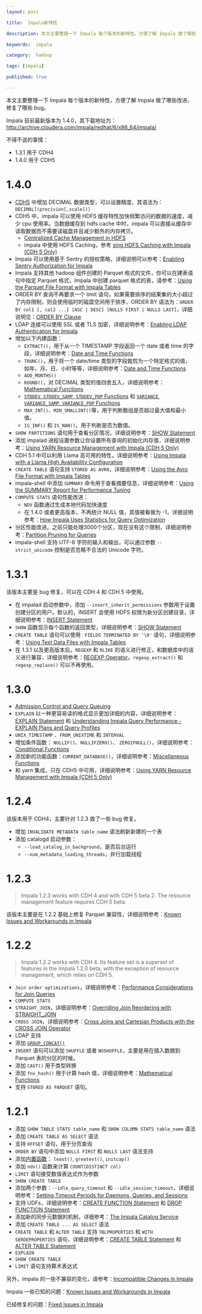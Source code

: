 ```yaml
---
layout: post

title:  Impala新特性

description: 本文主要整理一下 Impala 每个版本的新特性，方便了解 Impala 做了哪些改进、修复了哪些 bug。

keywords:  impala

category:  hadoop

tags: [impala]

published: true

---
```


本文主要整理一下 Impala 每个版本的新特性，方便了解 Impala 做了哪些改进、修复了哪些 bug。

Impala 目前最新版本为 1.4.0，其下载地址为：<http://archive.cloudera.com/impala/redhat/6/x86_64/impala/>

不得不说的事情：

- 1.3.1 用于 CDH4
- 1.4.0 用于 CDH5

# 1.4.0

- [CDH5](http://www.cloudera.com/content/cloudera-content/cloudera-docs/Impala/latest/Installing-and-Using-Impala/ciiu_decimal.html#decimal) 中增加 DECIMAL 数据类型，可以设置精度，其语法为：`DECIMAL[(precision[,scale])]`
- CDH5 中，impala 可以使用 HDFS 缓存特性加快频繁访问的数据的速度，减少 cpu 使用率。当数据缓存到 hdfs cache 中时，impala 可以直接从缓存中读取数据而不需要读磁盘并且减少额外的内存拷贝。
     - [Centralized Cache Management in HDFS](http://www.cloudera.com/content/cloudera-content/cloudera-docs/CDH5/latest/CDH5-Installation-Guide/cdh5ig_hdfs_caching.html)
     - impala 中使用 HDFS Caching，参考 [sing HDFS Caching with Impala (CDH 5 Only)](http://www.cloudera.com/content/cloudera-content/cloudera-docs/Impala/latest/Installing-and-Using-Impala/ciiu_perf_hdfs_caching.html#hdfs_caching)
- Impala 可以使用基于 Sentry 的授权策略，详细说明可以参考：[Enabling Sentry Authorization for Impala](http://www.cloudera.com/content/cloudera-content/cloudera-docs/Impala/latest/Installing-and-Using-Impala/ciiu_authorization.html#authorization)
- Impala 支持其他 hadoop 组件创建的 Parquet 格式的文件，你可以在建表语句中指定 Parquet 格式，Impala 中创建 parquet 格式的表，请参考：[Using the Parquet File Format with Impala Tables](http://www.cloudera.com/content/cloudera-content/cloudera-docs/Impala/latest/Installing-and-Using-Impala/ciiu_parquet.html#parquet_ddl_unique_1)
- ORDER BY 查询不再要求一个 limit 语句，如果需要排序的结果集的大小超过了内存限制，则会使用临时的磁盘空间用于排序，ORDER BY 语法为：`ORDER BY col1 [, col2 ...] [ASC | DESC] [NULLS FIRST | NULLS LAST]`，详细说明见：[ORDER BY Clause](http://www.cloudera.com/content/cloudera-content/cloudera-docs/Impala/latest/Installing-and-Using-Impala/ciiu_order_by.html#order_by)
- LDAP 连接可以使用 SSL 或者 TLS 加密，详细说明参考：[Enabling LDAP Authentication for Impala](http://www.cloudera.com/content/cloudera-content/cloudera-docs/Impala/latest/Installing-and-Using-Impala/ciiu_ldap.html#ldap)
- 增加以下内建函数：
     - `EXTRACT()`，用于从一个 TIMESTAMP 字段返回一个 date 或者 time 的字段，详细说明参考：[Date and Time Functions](http://www.cloudera.com/content/cloudera-content/cloudera-docs/Impala/latest/Installing-and-Using-Impala/ciiu_datetime_functions.html#datetime_functions)
     - `TRUNC()`，用于将一个 date/time 类型的字段裁剪为一个特定格式的值，如年、月、日、小时等等，详细说明参考：[Date and Time Functions](http://www.cloudera.com/content/cloudera-content/cloudera-docs/Impala/latest/Installing-and-Using-Impala/ciiu_datetime_functions.html#datetime_functions)
     - `ADD_MONTHS()`
     - `ROUND()`，对 DECIMAL 类型的值四舍五入，详细说明参考：[Mathematical Functions](http://www.cloudera.com/content/cloudera-content/cloudera-docs/Impala/latest/Installing-and-Using-Impala/ciiu_math_functions.html#math_functions)
     - [  `STDDEV`, `STDDEV_SAMP`, `STDDEV_POP` Functions](http://www.cloudera.com/content/cloudera-content/cloudera-docs/Impala/latest/Installing-and-Using-Impala/ciiu_stddev.html#stddev) 和 [`VARIANCE`, `VARIANCE_SAMP`, `VARIANCE_POP` Functions](http://www.cloudera.com/content/cloudera-content/cloudera-docs/Impala/latest/Installing-and-Using-Impala/ciiu_variance.html#variance)
     - `MAX_INT()`、`MIN_SMALLINT()`等，用于判断数组是否超过最大值和最小值。
     - `IS_INF()` 和 `IS_NAN()`，用于判断是否为数值。
- `SHOW PARTITIONS` 语句用于查看分区情况，详细说明参考：[SHOW Statement](http://www.cloudera.com/content/cloudera-content/cloudera-docs/Impala/latest/Installing-and-Using-Impala/ciiu_show.html#show)
- 添加 impalad 进程设置参数让你设置所有查询的初始化内存值，详细说明参考：[Using YARN Resource Management with Impala (CDH 5 Only)](http://www.cloudera.com/content/cloudera-content/cloudera-docs/Impala/latest/Installing-and-Using-Impala/ciiu_resource_management.html#resource_management)
- CDH 5.1 中可以利用 Llama 高可用的特性，详细说明参考：[Using Impala with a Llama High Availability Configuration](http://www.cloudera.com/content/cloudera-content/cloudera-docs/Impala/latest/Installing-and-Using-Impala/ciiu_resource_management.html#llama_ha_unique_2)
- `CREATE TABLE` 语句支持 `STORED AS AVRO`，详细说明参考：[Using the Avro File Format with Impala Tables](http://www.cloudera.com/content/cloudera-content/cloudera-docs/Impala/latest/Installing-and-Using-Impala/ciiu_avro.html#avro)
- impala-shell 中添加 `SUMMARY` 命令用于查看摘要信息，详细说明参考：[Using the SUMMARY Report for Performance Tuning](http://www.cloudera.com/content/cloudera-content/cloudera-docs/Impala/latest/Installing-and-Using-Impala/ciiu_explain_plan.html#perf_summary_unique_1)
- `COMPUTE STATS` 语句性能改进：
     - `NDV` 函数通过生成本地代码加快速度
     - 在 1.4.0 或者更高版本，不再统计 NULL 值，其值被看做为 -1，详细说明参考：[How Impala Uses Statistics for Query Optimization](http://www.cloudera.com/content/cloudera-content/cloudera-docs/Impala/latest/Installing-and-Using-Impala/ciiu_perf_stats.html#perf_stats)
- 分区性能改进。之前只能处理3000个分区，现在没有这个限制，详细说明参考：[Partition Pruning for Queries](http://www.cloudera.com/content/cloudera-content/cloudera-docs/Impala/latest/Installing-and-Using-Impala/ciiu_partitioning.html#partition_pruning_unique_1)
- impala-shell 支持 UTF-8 字符的输入和输出，可以通过参数 `--strict_unicode` 控制是否忽略不合法的 Unicode 字符。

# 1.3.1

该版本主要是 bug 修复，可以在 CDH 4 和 CDH 5 中使用。

- 在 impalad 启动参数中，添加 `--insert_inherit_permissions` 参数用于设置创建分区的用户。默认的，INSERT 会使用 HDFS 权限为新分区创建目录，详细说明参考：[INSERT Statement](http://www.cloudera.com/content/cloudera-content/cloudera-docs/Impala/latest/Installing-and-Using-Impala/ciiu_insert.html#insert)
- `SHOW` 函数显示每个函数的返回类型，详细说明参考：[SHOW Statement](http://www.cloudera.com/content/cloudera-content/cloudera-docs/Impala/latest/Installing-and-Using-Impala/ciiu_show.html#show)
- `CREATE TABLE` 语句可以使用 ` FIELDS TERMINATED BY '\0'` 语句，详细说明参考：[Using Text Data Files with Impala Tables](http://www.cloudera.com/content/cloudera-content/cloudera-docs/Impala/latest/Installing-and-Using-Impala/ciiu_txtfile.html#txtfile)
- 在 1.3.1 以及更高版本后，`REGEXP` 和 `RLIKE` 的语义进行修正，和数据库中的语义进行兼容，详细说明参考：[REGEXP Operator](http://www.cloudera.com/content/cloudera-content/cloudera-docs/Impala/latest/Installing-and-Using-Impala/ciiu_operators.html#regexp_unique_1)。`regexp_extract()` 和 `regexp_replace()` 可以不再使用。

# 1.3.0

- [Admission Control and Query Queuing](http://www.cloudera.com/content/cloudera-content/cloudera-docs/Impala/latest/Installing-and-Using-Impala/ciiu_admission.html#admission_control)
- `EXPLAIN` 以一种更容易读的格式显示更加详细的内容，详细说明参考：[EXPLAIN Statement](http://www.cloudera.com/content/cloudera-content/cloudera-docs/Impala/latest/Installing-and-Using-Impala/ciiu_explain.html#explain) 和 [ Understanding Impala Query Performance - EXPLAIN Plans and Query Profiles](http://www.cloudera.com/content/cloudera-content/cloudera-docs/Impala/latest/Installing-and-Using-Impala/ciiu_explain_plan.html#explain_plan)
- `UNIX_TIMESTAMP` 、`FROM_UNIXTIME` 和 `INTERVAL`
- 增加条件函数： `NULLIF()`、`NULLIFZERO()`、 `ZEROIFNULL()`，详细说明参考：[Conditional Functions](http://www.cloudera.com/content/cloudera-content/cloudera-docs/Impala/latest/Installing-and-Using-Impala/ciiu_conditional_functions.html#conditional_functions)
- 添加新的功能函数：`CURRENT_DATABASE()`，详细说明参考：[Miscellaneous Functions](http://www.cloudera.com/content/cloudera-content/cloudera-docs/Impala/latest/Installing-and-Using-Impala/ciiu_misc_functions.html#misc_functions)
- 和 yarn 集成，只在 CDH5 中可用，详细说明参考：[Using YARN Resource Management with Impala (CDH 5 Only)](http://www.cloudera.com/content/cloudera-content/cloudera-docs/Impala/latest/Installing-and-Using-Impala/ciiu_resource_management.html#resource_management)

# 1.2.4

该版本用于 CDH4，主要针对 1.2.3 做了一些 bug 修复。

- 增加 `INVALIDATE METADATA table_name` 语法刷新新建的一个表
- 添加 catalogd 启动参数：
     - `--load_catalog_in_background`，是否后台运行
     - `--num_metadata_loading_threads`，并行加载线程

# 1.2.3

> Impala 1.2.3 works with CDH 4 and with CDH 5 beta 2. The resource management feature requires CDH 5 beta.

该版本主要是在 1.2.2 基础上修复 Parquet 兼容性，详细说明参考：[Known Issues and Workarounds in Impala](http://www.cloudera.com/content/cloudera-content/cloudera-docs/Impala/latest/Cloudera-Impala-Release-Notes/cirn_known_issues.html#known_issues)

# 1.2.2

> Impala 1.2.2 works with CDH 4. Its feature set is a superset of features in the Impala 1.2.0 beta, with the exception of resource management, which relies on CDH 5.

- `Join order optimizations`，详细说明参考：[Performance Considerations for Join Queries](http://www.cloudera.com/content/cloudera-content/cloudera-docs/Impala/latest/Installing-and-Using-Impala/ciiu_perf_joins.html#perf_joins)
- `COMPUTE STATS`
- `STRAIGHT_JOIN`，详细说明参考：[Overriding Join Reordering with STRAIGHT_JOIN](http://www.cloudera.com/content/cloudera-content/cloudera-docs/Impala/latest/Installing-and-Using-Impala/ciiu_perf_joins.html#straight_join_unique_1)
- `CROSS JOIN`，详细说明参考：[Cross Joins and Cartesian Products with the CROSS JOIN Operator](http://www.cloudera.com/content/cloudera-content/cloudera-docs/Impala/latest/Installing-and-Using-Impala/ciiu_tutorial.html#tut_cross_join_unique_2)
- LDAP 支持
- 添加 [`GROUP_CONCAT()`](http://www.cloudera.com/content/cloudera-content/cloudera-docs/Impala/latest/Installing-and-Using-Impala/ciiu_string_functions.html#string_functions__group_concat)
- `INSERT` 语句可以添加 `SHUFFLE` 或者 `NOSHUFFLE`，主要是用在插入数据到 Parquet 表的分区的时候。
- 添加 `CAST()` 用于类型转换
- 添加 `fnv_hash()` 用于计算 hash 值，详细说明参考：[Mathematical Functions](http://www.cloudera.com/content/cloudera-content/cloudera-docs/Impala/latest/Installing-and-Using-Impala/ciiu_math_functions.html#math_functions)
- 支持 `STORED AS PARQUET` 语句。

# 1.2.1

- 添加 `SHOW TABLE STATS table_name` 和 `SHOW COLUMN STATS table_name` 语法
- 添加 `CREATE TABLE AS SELECT` 语法
- 支持 `OFFSET` 语句，用于分页查询
- `ORDER BY` 语句中添加 `NULLS FIRST` 和 `NULLS LAST` 语法支持
- 添加[内置函数](http://www.cloudera.com/content/cloudera-content/cloudera-docs/Impala/latest/Installing-and-Using-Impala/ciiu_functions.html#functions)： `least()`, `greatest()`, `initcap()`
- 添加 `ndv()` 函数来计算 `COUNT(DISTINCT col)`
- `LIMIT` 语句接受数值表达式作为参数
-  `SHOW CREATE TABLE`
- 添加两个参数：`--idle_query_timeout` 和 `--idle_session_timeout`，详细说明参考：[Setting Timeout Periods for Daemons, Queries, and Sessions](http://www.cloudera.com/content/cloudera-content/cloudera-docs/Impala/latest/Installing-and-Using-Impala/ciiu_timeouts.html#timeouts)
- 支持 UDFs，详细说明参考：[CREATE FUNCTION Statement](http://www.cloudera.com/content/cloudera-content/cloudera-docs/Impala/latest/Installing-and-Using-Impala/ciiu_create_function.html#create_function) 和 [DROP FUNCTION Statement](http://www.cloudera.com/content/cloudera-content/cloudera-docs/Impala/latest/Installing-and-Using-Impala/ciiu_drop_function.html#drop_function)
- 添加新的同步元数据的机制，详细参考：[The Impala Catalog Service](http://www.cloudera.com/content/cloudera-content/cloudera-docs/Impala/latest/Installing-and-Using-Impala/ciiu_concepts.html#intro_catalogd_unique_2)
- 添加 `CREATE TABLE ... AS SELECT` 语法
- `CREATE TABLE` 和 `ALTER TABLE` 支持 `TBLPROPERTIES` 和 `WITH SERDEPROPERTIES` 语句，详细说明参考：[CREATE TABLE Statement](http://www.cloudera.com/content/cloudera-content/cloudera-docs/Impala/latest/Installing-and-Using-Impala/ciiu_create_table.html#create_table) 和 [ALTER TABLE Statement](http://www.cloudera.com/content/cloudera-content/cloudera-docs/Impala/latest/Installing-and-Using-Impala/ciiu_alter_table.html#alter_table)
- `EXPLAIN`
- `SHOW CREATE TABLE`
- `LIMIT` 语句支持算术表达式


另外，impala 的一些不兼容的变化，请参考：[Incompatible Changes in Impala](http://www.cloudera.com/content/cloudera-content/cloudera-docs/Impala/latest/Cloudera-Impala-Release-Notes/cirn_incompatible_changes.html)

Impala 一些已知的问题：[Known Issues and Workarounds in Impala](http://www.cloudera.com/content/cloudera-content/cloudera-docs/Impala/latest/Cloudera-Impala-Release-Notes/cirn_known_issues.html)

已经修复的问题：[Fixed Issues in Impala](http://www.cloudera.com/content/cloudera-content/cloudera-docs/Impala/latest/Cloudera-Impala-Release-Notes/cirn_fixed_issues.html)
